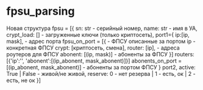 # fpsu_parsing
Новая структура
fpsu = [{   sn: str - серийный номер,
            name: str - имя в УА,
            crypt_load: [] - загруженные ключи (только криптосеть),
            port1={
                ip:[ip, mask],                       - адрес порта
                fpsu_on_port = [{                    - ФПСУ описанные за портом
                        ip                           - конкретная ФПСУ
                        crypt: [криптосеть, смена],
                        router: [ip],                - адреса роутеров для ФПСУ
                        abonent: [(ip, mask)]        - абоненты за ФПСУ
                }]
                routers:[{'ip':'', 'abonent':[(ip_abonent, mask_abonent)]}]
                abonents_on_port = [(ip_abonent, mask_abonent)]    - абоненты за портом ФПСУ
            }
            port2,
            active: True | False - живой/не живой,
            reserve: 0 - нет резерва | 1 - есть, ок | 2 - есть, не ок
        }]